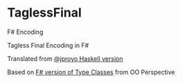 # TaglessFinal
F# Encoding

Tagless Final Encoding in F# 

Translated from [@jproyo Haskell version](https://jproyo.github.io/posts/2019-03-17-tagless-final-haskell.html)

Based on [F# version of Type Classes](http://www.fssnip.net/7Tr/title/F-version-of-Type-Classes-from-OO-Perspective) from OO Perspective
